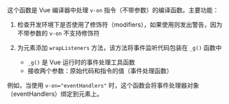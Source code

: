 这个函数是 Vue 编译器中处理 `v-on` 指令（不带参数）的编译函数。主要功能：

1. 检查开发环境下是否使用了修饰符（modifiers），如果使用则发出警告，因为不带参数的 `v-on` 不支持修饰符

2. 为元素添加 `wrapListeners` 方法，该方法将事件监听代码包装在 `_g()` 函数中
   - `_g()` 是 Vue 运行时的事件处理工具函数
   - 接收两个参数：原始代码和指令的值（事件处理函数）

例如，当使用 `v-on="eventHandlers"` 时，这个函数会将事件处理器对象（eventHandlers）绑定到元素上。